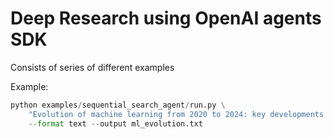 # Deep Research using OpenAI agents SDK

Consists of series of different examples

Example:

```python
python examples/sequential_search_agent/run.py \
    "Evolution of machine learning from 2020 to 2024: key developments and future trends" \
    --format text --output ml_evolution.txt
```